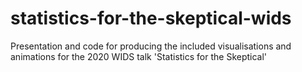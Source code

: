 # statistics-for-the-skeptical-wids
Presentation and code for producing the included visualisations and animations for the 2020 WIDS talk 'Statistics for the Skeptical'
